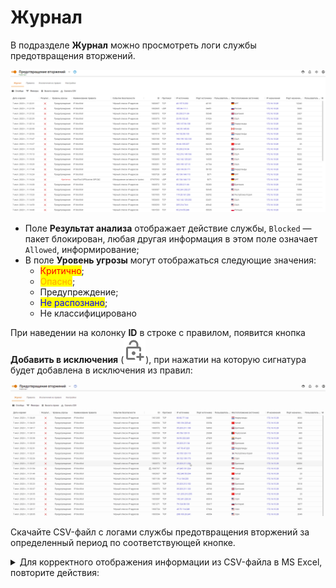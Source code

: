 # Журнал

В подразделе **Журнал** можно просмотреть логи службы предотвращения вторжений.

![](../../../.gitbook/assets/log.png)

* Поле **Результат анализа** отображает действие службы, `Blocked` — пакет блокирован, любая другая информация в этом поле означает `Allowed`, информирование;
* В поле **Уровень угрозы** могут отображаться следующие значения:
  * <mark style="color:red;">Критично</mark>;
  * <mark style="color:orange;">Опасно</mark>;
  * Предупреждение;
  * <mark style="color:blue;">Не распознано</mark>;
  * Не классифицировано

При наведении на колонку **ID** в строке с правилом, появится кнопка **Добавить в исключения** (![](../../../.gitbook/assets/icon-lock.png)), при нажатии на которую сигнатура будет добавлена в исключения из правил:

![](../../../.gitbook/assets/log.gif)

Скачайте CSV-файл с логами службы предотвращения вторжений за определенный период по соответствующей кнопке.

<details>

<summary>Для корректного отображения информации из CSV-файла в MS Excel, повторите действия:</summary>

1\. Откройте CSV-файл в MS Excel и выделите весь первый столбец.

2\. Перейдите во вкладку **Данные** и нажмите кнопку **Текст по столбцам**.

3\. В открывшемся окне выберите **с разделителями** и нажмите **Далее**:

<img src="../../../.gitbook/assets/log1 (1).png" alt="" data-size="original">

4\. В блоке **Символом-разделителем является:** выберите **запятая** и нажмите **Далее**:

<img src="../../../.gitbook/assets/log2.png" alt="" data-size="original">

5\. В блоке **Формат данных столбца** выберите **Текстовый** и нажмите **Готово**:

<img src="../../../.gitbook/assets/log3.png" alt="" data-size="original">

</details>
